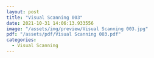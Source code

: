 ```yaml
---
layout: post
title: "Visual Scanning 003"
date: 2021-10-31 14:06:13.933556
image: "/assets/img/preview/Visual Scanning 003.jpg"
pdf: "/assets/pdf/Visual Scanning 003.pdf"
categories:
  - Visual Scanning 
---
```

